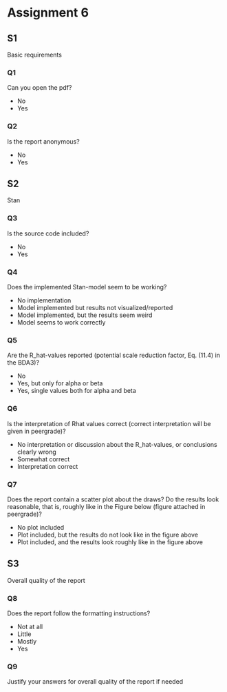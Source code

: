 # Assignment 6

## S1

Basic requirements

### Q1 

Can you open the pdf?

- No
- Yes

### Q2 

Is the report anonymous?

- No
- Yes

## S2

Stan

### Q3 

Is the source code included?

- No
- Yes

### Q4 

Does the implemented Stan-model seem to be working?

- No implementation
- Model implemented but results not visualized/reported
- Model implemented, but the results seem weird
- Model seems to work correctly

### Q5 

Are the R_hat-values reported (potential scale reduction factor, Eq. (11.4) in the BDA3)?

- No
- Yes, but only for alpha or beta
- Yes, single values both for alpha and beta

### Q6 

Is the interpretation of Rhat values correct (correct interpretation will be given in peergrade)?

- No interpretation or discussion about the R_hat-values, or conclusions clearly wrong
- Somewhat correct
- Interpretation correct

### Q7

Does the report contain a scatter plot about the draws? Do the results look reasonable, that is, roughly like in the Figure below (figure attached in peergrade)?

- No plot included
- Plot included, but the results do not look like in the figure above
- Plot included, and the results look roughly like in the figure above


## S3

Overall quality of the report

### Q8 

Does the report follow the formatting instructions?

- Not at all
- Little
- Mostly
- Yes


### Q9

Justify your answers for overall quality of the report if needed



